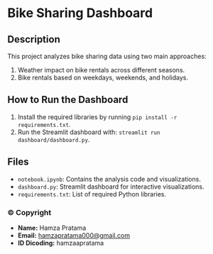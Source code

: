 # Bike Sharing Dashboard

## Description
This project analyzes bike sharing data using two main approaches:
1. Weather impact on bike rentals across different seasons.
2. Bike rentals based on weekdays, weekends, and holidays.

## How to Run the Dashboard
1. Install the required libraries by running `pip install -r requirements.txt`.
2. Run the Streamlit dashboard with: `streamlit run dashboard/dashboard.py`.

## Files
- `notebook.ipynb`: Contains the analysis code and visualizations.
- `dashboard.py`: Streamlit dashboard for interactive visualizations.
- `requirements.txt`: List of required Python libraries.

### © Copyright
- **Name:** Hamza Pratama
- **Email:** [hamzapratama000@gmail.com](mailto:hamzapratama000@gmail.com)
- **ID Dicoding:** hamzaapratama